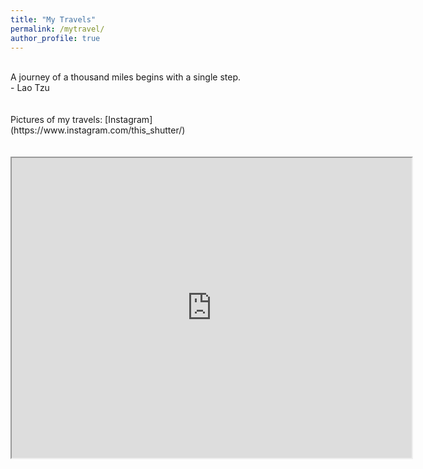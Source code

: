 ```yaml
---
title: "My Travels"
permalink: /mytravel/
author_profile: true
---
```

<br>
A journey of a thousand miles begins with a single step.<br>
												- Lao Tzu <br>
<br>
<br>
Pictures of my travels: [Instagram](https://www.instagram.com/this_shutter/)<br>
<br>
<br>
<iframe src="https://www.google.com/maps/d/u/0/embed?mid=1N5l37bKWb69Rj_Sv-wVEjZOTq6m3J2-n&ehbc=2E312F" width="640" height="480"></iframe>
